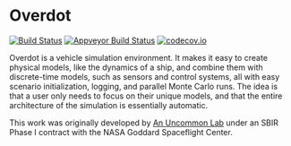 # Overdot

[![Build Status](https://travis-ci.org/tuckermcclure/Overdot.jl.svg?branch=master)](https://travis-ci.org/tuckermcclure/Overdot.jl) [![Appveyor Build Status](https://ci.appveyor.com/api/projects/status/github/tuckermcclure/Overdot.jl?svg=true)](https://ci.appveyor.com/project/tuckermcclure/Overdot-jl) [![codecov.io](http://codecov.io/github/tuckermcclure/Overdot.jl/coverage.svg?branch=master)](http://codecov.io/github/tuckermcclure/Overdot.jl?branch=master)

<!-- [![Coverage Status](https://coveralls.io/repos/tuckermcclure/Overdot.jl/badge.svg?branch=master&service=github)](https://coveralls.io/github/tuckermcclure/Overdot.jl?branch=master) -->

Overdot is a vehicle simulation environment. It makes it easy to create physical models, like the dynamics of a ship, and combine them with discrete-time models, such as sensors and control systems, all with easy scenario initialization, logging, and parallel Monte Carlo runs. The idea is that a user only needs to focus on their unique models, and that the entire architecture of the simulation is essentially automatic.

This work was originally developed by [An Uncommon Lab](http://www.anuncommonlab.com) under an SBIR Phase I contract with the NASA Goddard Spaceflight Center.
